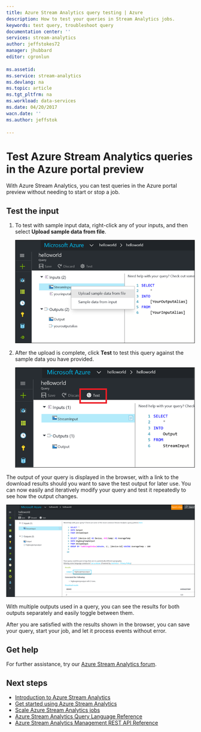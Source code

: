 ```yaml
---
title: Azure Stream Analytics query testing | Azure
description: How to test your queries in Stream Analytics jobs.
keywords: test query, troubleshoot query
documentation center: ''
services: stream-analytics
author: jeffstokes72
manager: jhubbard
editor: cgronlun

ms.assetid: 
ms.service: stream-analytics
ms.devlang: na
ms.topic: article
ms.tgt_pltfrm: na
ms.workload: data-services
ms.date: 04/20/2017
wacn.date: ''
ms.author: jeffstok

---
```

# Test Azure Stream Analytics queries in the Azure portal preview

With Azure Stream Analytics, you can test queries in the Azure portal preview without needing to start or stop a job.

## Test the input

1. To test with sample input data, right-click any of your inputs, and then select **Upload sample data from file**.

    ![stream analytics query editor test query](./media/stream-analytics-test-query/stream-analytics-test-query-editor-upload.png)

2. After the upload is complete, click **Test** to test this query against the sample data you have provided.

    ![stream analytics query editor test sample data](./media/stream-analytics-test-query/stream-analytics-test-query-editor-test.png)

The output of your query is displayed in the browser, with a link to the download results should you want to save the test output for later use. You can now easily and iteratively modify your query and test it repeatedly to see how the output changes.

![Stream Analytics query editor sample output](./media/stream-analytics-test-query/stream-analytics-test-query-editor-samples-output.png)

With multiple outputs used in a query, you can see the results for both outputs separately and easily toggle between them.

After you are satisfied with the results shown in the browser, you can save your query, start your job, and let it process events without error.

## Get help

For further assistance, try our [Azure Stream Analytics forum](https://social.msdn.microsoft.com/Forums/home?forum=AzureStreamAnalytics).

## Next steps

* [Introduction to Azure Stream Analytics](stream-analytics-introduction.md)
* [Get started using Azure Stream Analytics](stream-analytics-get-started.md)
* [Scale Azure Stream Analytics jobs](stream-analytics-scale-jobs.md)
* [Azure Stream Analytics Query Language Reference](https://msdn.microsoft.com/library/azure/dn834998.aspx)
* [Azure Stream Analytics Management REST API Reference](https://msdn.microsoft.com/library/azure/dn835031.aspx)